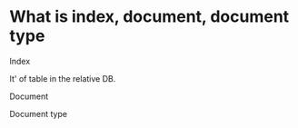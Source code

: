# What is index, document, document type


Index

It' of table in the relative DB.

Document

Document type
